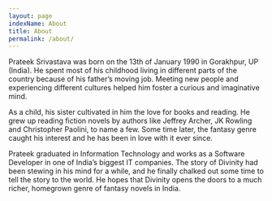 ```yaml
---
layout: page
indexName: About
title: About
permalink: /about/
---
```



Prateek Srivastava was born on the 13th of January 1990 in Gorakhpur, UP (India). He spent most of his childhood living in different parts of the country because of his father’s moving job. Meeting new people and experiencing different cultures helped him foster a curious and imaginative mind.

As a child, his sister cultivated in him the love for books and reading. He grew up reading fiction novels by authors like Jeffrey Archer, JK Rowling and Christopher Paolini, to name a few. Some time later, the fantasy genre caught his interest and he has been in love with it ever since.

Prateek graduated in Information Technology and works as a Software Developer in one of India’s biggest IT companies. The story of Divinity had been stewing in his mind for a while, and he finally chalked out some time to tell the story to the world. He hopes that Divinity opens the doors to a much richer, homegrown genre of fantasy novels in India.
